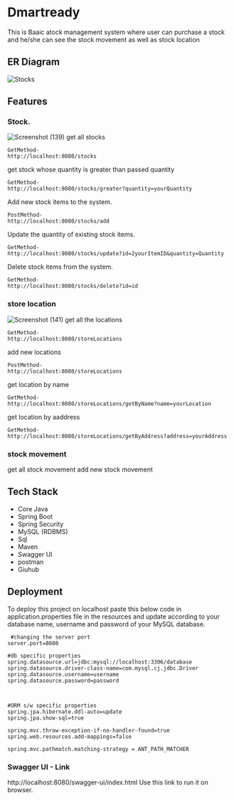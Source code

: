 # Dmartready

This is Baaic atock management system where user can purchase a stock and he/she can see the stock movement as well as stock location

## ER Diagram
![Stocks](https://github.com/pradeepsingroul/Dmartready/assets/104360276/0f0a3d1b-0fd5-4fe6-acde-6a9ba9dcafde)

## Features
### Stock.
![Screenshot (139)](https://github.com/pradeepsingroul/Dmartready/assets/104360276/8d5e7f04-dc48-401c-b921-f335a6febbec)
get all stocks
 ```getall 
GetMethod-
http://localhost:8080/stocks
```
get stock whose quantity is greater than passed quantity
 ```greaterThanQuantity
GetMethod-
http://localhost:8080/stocks/greater?quantity=yourQuantity
```
Add new stock items to the system.
 ```add
PostMethod-
http://localhost:8080/stocks/add
```
Update the quantity of existing stock items.
 ```update
GetMethod-
http://localhost:8080/stocks/update?id=2yourItemID&quantity=Quantity
```
Delete stock items from the system.
 ```delete
GetMethod-
http://localhost:8080/stocks/delete?id=id
```


### store location
![Screenshot (141)](https://github.com/pradeepsingroul/Dmartready/assets/104360276/d1830946-b615-42c9-971f-27f636866511)
get all the locations
 ```getall 
GetMethod-
http://localhost:8080/storeLocations
```
add new locations
 ```add 
PostMethod-
http://localhost:8080/storeLocations
```
get location by name
 ```getByName 
GetMethod-
http://localhost:8080/storeLocations/getByName?name=yourLocation
```
get location by aaddress
 ```getByAddress 
GetMethod-
http://localhost:8080/storeLocations/getByAddress?address=yourAddress
```

### stock movement
get all stock movement
add new stock movement

## Tech Stack

- Core Java
- Spring Boot
- Spring Security
- MySQL (RDBMS)
- Sql
- Maven
- Swagger UI
- postman
- Giuhub


## Deployment

To deploy this project on localhost paste this below code in application.properties file in the 
resources and update according to your database name, username and password of your MySQL database.

```properties
 #changing the server port
server.port=8080

#db specific properties
spring.datasource.url=jdbc:mysql://localhost:3306/database
spring.datasource.driver-class-name=com.mysql.cj.jdbc.Driver
spring.datasource.username=username
spring.datasource.password=password



#ORM s/w specific properties
spring.jpa.hibernate.ddl-auto=update
spring.jpa.show-sql=true

spring.mvc.throw-exception-if-no-handler-found=true
spring.web.resources.add-mappings=false

spring.mvc.pathmatch.matching-strategy = ANT_PATH_MATCHER

```
### Swagger UI - Link
http://localhost:8080/swagger-ui/index.html
Use this link to run it on browser.

